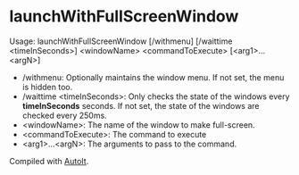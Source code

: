# launchWithFullScreenWindow

Usage: launchWithFullScreenWindow [/withmenu] [/waittime \<timeInSeconds>] \<windowName> \<commandToExecute> [\<arg1>...\<argN>]
  
* /withmenu: Optionally maintains the window menu. If not set, the menu is hidden too.
* /waittime \<timeInSeconds>: Only checks the state of the windows every **timeInSeconds** seconds. If not set, the state of the windows are checked every 250ms.
* \<windowName>: The name of the window to make full-screen.
* \<commandToExecute>: The command to execute
* \<arg1>...\<argN>: The arguments to pass to the command.
  
Compiled with [AutoIt](https://www.autoitscript.com).
